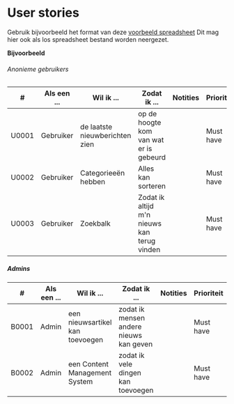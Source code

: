 # User stories

Gebruik bijvoorbeeld het format van deze [voorbeeld spreadsheet]
Dit mag hier ook als los spreadsheet bestand worden neergezet.

[voorbeeld spreadsheet]: <https://www.mountaingoatsoftware.com/blog/a-sample-format-for-a-spreadsheet-based-product-backlog>

**Bijvoorbeeld**

###### Anonieme gebruikers

| # | Als een ... | Wil ik ... | Zodat ik ... | Notities | Prioriteit | Status |
| ------ | ------ | ------ | ------ | ------ | ------ | ------ |
| U0001 | Gebruiker | de laatste nieuwberichten zien | op de hoogte kom van wat er is gebeurd | | Must have | TODO |
| U0002 | Gebruiker | Categorieeën hebben | Alles kan sorteren | | Must have | TODO |
| U0003 | Gebruiker | Zoekbalk | Zodat ik altijd m'n nieuws kan terug vinden | | Must have | TODO |


##### Admins
| # | Als een ... | Wil ik ... | Zodat ik ... | Notities | Prioriteit | Status |
| ------ | ------ | ------ | ------ | ------ | ------ | ------ |
| B0001 | Admin | een nieuwsartikel kan toevoegen | zodat ik mensen andere nieuws kan geven | | Must have | TODO |
| B0002 | Admin | een Content Management System | zodat ik vele dingen kan toevoegen | | Must have | TODO |



